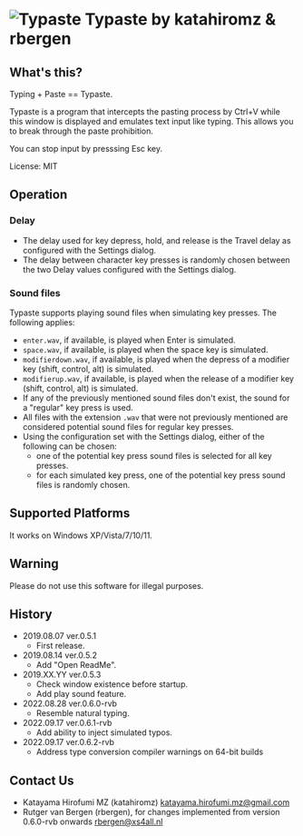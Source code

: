 # ![Typaste](typaste.png "") Typaste by katahiromz & rbergen

## What's this?

Typing + Paste == Typaste.

Typaste is a program that intercepts the pasting process by Ctrl+V
while this window is displayed and emulates text input like typing.
This allows you to break through the paste prohibition.

You can stop input by presssing Esc key.

License: MIT

## Operation

### Delay

- The delay used for key depress, hold, and release is the Travel delay as configured with the Settings dialog.
- The delay between character key presses is randomly chosen between the two Delay values configured with the Settings dialog.

### Sound files

Typaste supports playing sound files when simulating key presses. The following applies:

- `enter.wav`, if available, is played when Enter is simulated.
- `space.wav`, if available, is played when the space key is simulated.
- `modifierdown.wav`, if available, is played when the depress of a modifier key (shift, control, alt) is simulated.
- `modifierup.wav`, if available, is played when the release of a modifier key (shift, control, alt) is simulated.
- If any of the previously mentioned sound files don't exist, the sound for a "regular" key press is used.
- All files with the extension `.wav` that were not previously mentioned are considered potential sound files for regular key presses.
- Using the configuration set with the Settings dialog, either of the following can be chosen:
  - one of the potential key press sound files is selected for all key presses.
  - for each simulated key press, one of the potential key press sound files is randomly chosen.

## Supported Platforms

It works on Windows XP/Vista/7/10/11.

## Warning

Please do not use this software for illegal purposes.

## History

- 2019.08.07 ver.0.5.1
  - First release.
- 2019.08.14 ver.0.5.2
  - Add "Open ReadMe".
- 2019.XX.YY ver.0.5.3
  - Check window existence before startup.
  - Add play sound feature.
- 2022.08.28 ver.0.6.0-rvb
  - Resemble natural typing.
- 2022.09.17 ver.0.6.1-rvb
  - Add ability to inject simulated typos.
- 2022.09.17 ver.0.6.2-rvb
  - Address type conversion compiler warnings on 64-bit builds

## Contact Us

- Katayama Hirofumi MZ (katahiromz)
  katayama.hirofumi.mz@gmail.com
- Rutger van Bergen (rbergen), for changes implemented from version 0.6.0-rvb onwards
  rbergen@xs4all.nl
